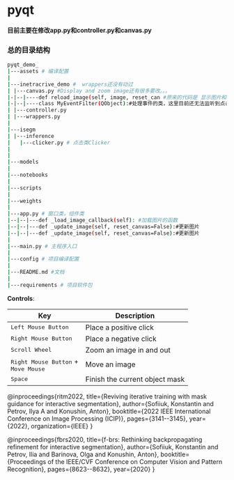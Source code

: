 # pyqt
**目前主要在修改app.py和controller.py和canvas.py**

### 总的目录结构

```bash
pyqt_demo_
|---assets # 编译配置
|
|---inetracrive_demo #  wrappers还没有动过
| |---canvas.py #Display and zoom image还有很多要改。。。
|-|--|----def reload_image(self, image, reset_can #原来的代码是 显示图片和监听图片  然后我把显示图片放在了app中 _show_imag
|-|--|----class MyEventFilter(QObject):#处理事件的类，这里目前还无法监听到点击等等，然后调用相应的函数
| |---controller.py 
| |---wrappers.py 
|
|---isegm
| |---inference
|   |---clicker.py # 点击类Clicker
|
|
|---models
|
|---notebooks
|
|---scripts
|
|---weights
|
|---app.py # 窗口类，组件类
|--|--|---def _load_image_callback(self): #加载图片的函数
|--|--|---def _update_image(self, reset_canvas=False):#更新图片
|--|--|---def _update_image(self, reset_canvas=False):#更新图片
|
|---main.py # 主程序入口
|
|---config # 项目编译配置
|
|---README.md #文档
|
|---requirements # 项目软件包
```


**Controls**:

| Key                                                           | Description                        |
| ------------------------------------------------------------- | ---------------------------------- |
| <kbd>Left Mouse Button</kbd>                                  | Place a positive click             |
| <kbd>Right Mouse Button</kbd>                                 | Place a negative click             |
| <kbd>Scroll Wheel</kbd>                                       | Zoom an image in and out           |
| <kbd>Right Mouse Button</kbd> + <br> <kbd>Move Mouse</kbd>    | Move an image                      |
| <kbd>Space</kbd>                                              | Finish the current object mask     |

@inproceedings{ritm2022,
  title={Reviving iterative training with mask guidance for interactive segmentation},
  author={Sofiiuk, Konstantin and Petrov, Ilya A and Konushin, Anton},
  booktitle={2022 IEEE International Conference on Image Processing (ICIP)},
  pages={3141--3145},
  year={2022},
  organization={IEEE}
}

@inproceedings{fbrs2020,
   title={f-brs: Rethinking backpropagating refinement for interactive segmentation},
   author={Sofiiuk, Konstantin and Petrov, Ilia and Barinova, Olga and Konushin, Anton},
   booktitle={Proceedings of the IEEE/CVF Conference on Computer Vision and Pattern Recognition},
   pages={8623--8632},
   year={2020}
}